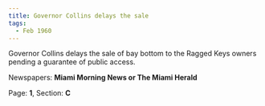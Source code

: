 ```yaml
---  
title: Governor Collins delays the sale  
tags:  
  - Feb 1960  
---  
```

  
Governor Collins delays the sale of bay bottom to the Ragged Keys owners pending a guarantee of public access.  
  
Newspapers: **Miami Morning News or The Miami Herald**  
  
Page: **1**, Section: **C** 
